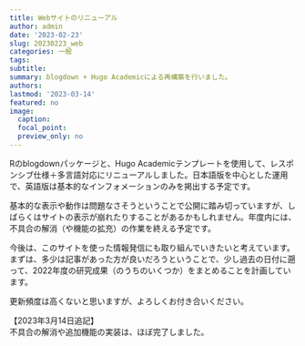 ```yaml
---
title: Webサイトのリニューアル
author: admin
date: '2023-02-23'
slug: 20230223_web
categories: 一般
tags: 
subtitle: 
summary: blogdown + Hugo Academicによる再構築を行いました。
authors: 
lastmod: '2023-03-14'
featured: no
image:
  caption: 
  focal_point: 
  preview_only: no
---
```


Rのblogdownパッケージと、Hugo Academicテンプレートを使用して、レスポンシブ仕様＋多言語対応にリニューアルしました。日本語版を中心とした運用で、英語版は基本的なインフォメーションのみを掲出する予定です。

基本的な表示や動作は問題なさそうということで公開に踏み切っていますが、しばらくはサイトの表示が崩れたりすることがあるかもしれません。年度内には、不具合の解消（や機能の拡充）の作業を終える予定です。

今後は、このサイトを使った情報発信にも取り組んでいきたいと考えています。まずは、多少は記事があった方が良いだろうということで、少し過去の日付に遡って、2022年度の研究成果（のうちのいくつか）をまとめることを計画しています。

更新頻度は高くないと思いますが、よろしくお付き合いください。

【2023年3月14日追記】\
不具合の解消や追加機能の実装は、ほぼ完了しました。